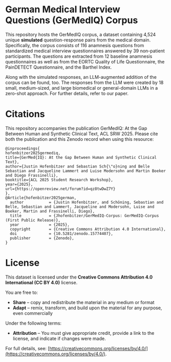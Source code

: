 # German Medical Interview Questions (GerMedIQ) Corpus 
This repository hosts the GerMedIQ corpus, a dataset containing 4,524 unique **simulated** question-response pairs from the medical domain. Specifically, the corpus consists of 116 anamnesis questions from standardized medical interview questionnaires answered by 39 non-patient participants. The questions are extracted from 12 baseline anamnesis questionnaires as well as from the EORTC Quality of Life Questionnaire, the PainDETECT Questionnaire, and the Barthel Index.

Along with the simulated responses, an LLM-augmented addition of the corpus can be found, too. The responses from the LLM were created by 18 small, medium-sized, and large biomedical or general-domain LLMs in a zero-shot approach. For further details, refer to our paper.

# Citations
This repository accompanies the publication GerMedIQ: At the Gap Between Human and Synthetic Clinical Text, ACL SRW 2025. Please cite both the publication and this Zenodo record when using this resource:

```
@inproceedings{
hofenbitzer2025germediq,
title={GerMed{IQ}: At the Gap Between Human and Synthetic Clinical Text},
author={Justin Hofenbitzer and Sebastian Sch{\"o}ning and Belle Sebastian and Jacqueline Lammert and Luise Modersohn and Martin Boeker and Diego Frassinelli},
booktitle={ACL 2025 Student Research Workshop},
year={2025},
url={https://openreview.net/forum?id=qz8twDwZ7Y}
},
@Article{hofenbitzer2025german,
  author           = {Justin Hofenbitzer, and Schöning, Sebastian and Belle, Sebastian and Lammert, Jacqueline and Modersohn, Luise and Boeker, Martin and Frassinelli, Diego},
  title            = {Jhofenbitzer/GerMedIQ-Corpus: GerMedIQ-Corpus (First Public Release)},
  year             = {2025},
  copyright        = {Creative Commons Attribution 4.0 International},
  doi              = {10.5281/zenodo.15774407},
  publisher        = {Zenodo},
}
```


# License
This dataset is licensed under the **Creative Commons Attribution 4.0 International (CC BY 4.0)** license.

You are free to:

- **Share** – copy and redistribute the material in any medium or format
- **Adapt** – remix, transform, and build upon the material for any purpose, even commercially

Under the following terms:

- **Attribution** – You must give appropriate credit, provide a link to the license, and indicate if changes were made.

For full details, see: [https://creativecommons.org/licenses/by/4.0/](https://creativecommons.org/licenses/by/4.0/).
